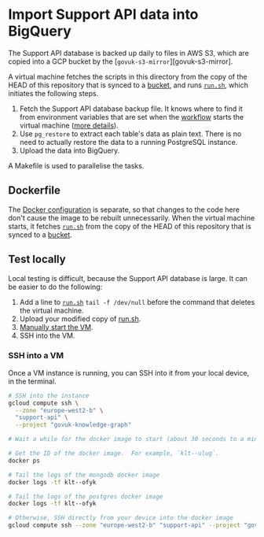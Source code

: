 # Import Support API data into BigQuery

The Support API database is backed up daily to files in AWS S3, which are copied into a GCP bucket by the [`govuk-s3-mirror`][govuk-s3-mirror].

A virtual machine fetches the scripts in this directory from the copy of the HEAD of this repository that is synced to a [bucket][bucket], and runs [`run.sh`][run.sh], which initiates the following steps.

1. Fetch the Support API database backup file.  It knows where to find it from environment variables that are set when the [workflow][workflow-terraform] starts the virtual machine ([more details][docker]).
2. Use `pg_restore` to extract each table's data as plain text.  There is no need to actually restore the data to a running PostgreSQL instance.
4. Upload the data into BigQuery.

A Makefile is used to parallelise the tasks.

## Dockerfile

The [Docker configuration][docker] is separate, so that changes to the code here don't cause the image to be rebuilt unnecessarily.  When the virtual machine starts, it fetches [`run.sh`][run.sh] from the copy of the HEAD of this repository that is synced to a [bucket][bucket].

## Test locally

Local testing is difficult, because the Support API database is large.  It can be easier to do the following:

1. Add a line to [`run.sh`][run.sh] `tail -f /dev/null` before the command that deletes the virtual machine.
2. Upload your modified copy of [run.sh].
3. [Manually start the VM][docker-readme].
4. SSH into the VM.

### SSH into a VM

Once a VM instance is running, you can SSH into it from your local device, in the
terminal.

```sh
# SSH into the instance
gcloud compute ssh \
  --zone "europe-west2-b" \
  "support-api" \
  --project "govuk-knowledge-graph"

# Wait a while for the docker image to start (about 30 seconds to a minute)

# Get the ID of the docker image.  For example, `klt--ulug`.
docker ps

# Tail the logs of the mongodb docker image
docker logs -tf klt--ofyk

# Tail the logs of the postgres docker image
docker logs -tf klt--ofyk

# Otherwise, SSH directly from your device into the docker image
gcloud compute ssh --zone "europe-west2-b" "support-api" --project "govuk-knowledge-graph" -- container "klt--ulug"
```

[bucket]: https://console.cloud.google.com/storage/browser/govuk-knowledge-graph-repository
[docker]: ../../docker/support-api
[docker-readme]: ../../docker/support-api/README.md
[run.sh]: ./run.sh
[workflow-terraform]: ../../terraform/workflows/govuk-database-backups.yaml
